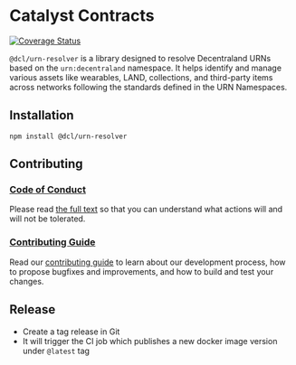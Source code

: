 # Catalyst Contracts

[![Coverage Status](https://coveralls.io/repos/github/decentraland/catalyst-contracts/badge.svg?branch=main)](https://coveralls.io/github/decentraland/catalyst-contracts?branch=main)

`@dcl/urn-resolver` is a library designed to resolve Decentraland URNs based on the `urn:decentraland` namespace. It helps identify and manage various assets like wearables, LAND, collections, and third-party items across networks following the standards defined in the URN Namespaces.

## Installation 

`npm install @dcl/urn-resolver` 

## Contributing

### [Code of Conduct](https://github.com/decentraland/catalyst/blob/main/docs/CODE_OF_CONDUCT.md)

Please read [the full text](https://github.com/decentraland/catalyst/blob/main/docs/CODE_OF_CONDUCT.md) so that you can understand what actions will and will not be tolerated.

### [Contributing Guide](https://github.com/decentraland/catalyst/blob/main/docs/CONTRIBUTING.md)

Read our [contributing guide](https://github.com/decentraland/catalyst/blob/main/docs/CONTRIBUTING.md) to learn about our development process, how to propose bugfixes and improvements, and how to build and test your changes.

## Release

- Create a tag release in Git
- It will trigger the CI job which publishes a new docker image version under `@latest` tag
